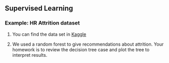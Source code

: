 ## Supervised Learning 

### Example: HR Attrition dataset

1. You can find the data set in [Kaggle](https://www.kaggle.com/pavansubhasht/ibm-hr-analytics-attrition-dataset)

2. We used a random forest to give recommendations about attrition. Your homework is to review the decision tree case and plot the tree to interpret results.